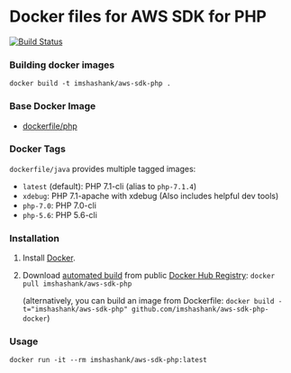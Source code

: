# Docker files for AWS SDK for PHP

[![Build Status](https://img.shields.io/travis/aws/aws-sdk-php.svg?style=flat)](https://travis-ci.org/imshashank/aws-sdk-php-docker)

### Building docker images

```
docker build -t imshashank/aws-sdk-php .
```

### Base Docker Image

* [dockerfile/php](http://dockerfile.github.io/#/php)

### Docker Tags

`dockerfile/java` provides multiple tagged images:

* `latest` (default): PHP 7.1-cli (alias to `php-7.1.4`)
* `xdebug`: PHP 7.1-apache with xdebug (Also includes helpful dev tools)
* `php-7.0`: PHP 7.0-cli
* `php-5.6`: PHP 5.6-cli

### Installation

1. Install [Docker](https://www.docker.com/).

2. Download [automated build](https://registry.hub.docker.com/u/dockerfile/imshashank/aws-sdk-php) from public [Docker Hub Registry](https://registry.hub.docker.com/): `docker pull imshashank/aws-sdk-php`

   (alternatively, you can build an image from Dockerfile: `docker build -t="imshashank/aws-sdk-php" github.com/imshashank/aws-sdk-php-docker`)


### Usage

    docker run -it --rm imshashank/aws-sdk-php:latest

